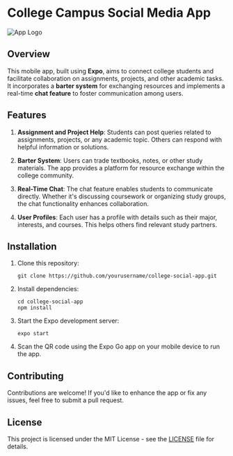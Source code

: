 # College Campus Social Media App

![App Logo](app_logo.png)

## Overview

This mobile app, built using **Expo**, aims to connect college students and facilitate collaboration on assignments, projects, and other academic tasks. It incorporates a **barter system** for exchanging resources and implements a real-time **chat feature** to foster communication among users.

## Features

1. **Assignment and Project Help**: Students can post queries related to assignments, projects, or any academic topic. Others can respond with helpful information or solutions.

2. **Barter System**: Users can trade textbooks, notes, or other study materials. The app provides a platform for resource exchange within the college community.

3. **Real-Time Chat**: The chat feature enables students to communicate directly. Whether it's discussing coursework or organizing study groups, the chat functionality enhances collaboration.

4. **User Profiles**: Each user has a profile with details such as their major, interests, and courses. This helps others find relevant study partners.

## Installation

1. Clone this repository:
   ```
   git clone https://github.com/yourusername/college-social-app.git
   ```

2. Install dependencies:
   ```
   cd college-social-app
   npm install
   ```

3. Start the Expo development server:
   ```
   expo start
   ```

4. Scan the QR code using the Expo Go app on your mobile device to run the app.

## Contributing

Contributions are welcome! If you'd like to enhance the app or fix any issues, feel free to submit a pull request.

## License

This project is licensed under the MIT License - see the [LICENSE](LICENSE) file for details.
